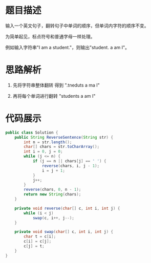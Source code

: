 #  题目描述

输入一个英文句子，翻转句子中单词的顺序，但单词内字符的顺序不变。

为简单起见，标点符号和普通字母一样处理。

例如输入字符串"I am a student."，则输出"student. a am I"。
#  思路解析

1. 先将字符串整体翻转 得到 ".tneduts a ma I"

2. 再将每个单词进行翻转 "students a am I"

#  代码展示
```java
public class Solution {
    public String ReverseSentence(String str) {
        int n = str.length();
        char[] chars = str.toCharArray();
        int i = 0, j = 0;
        while (j <= n) {
            if (j == n || chars[j] == ' ') {
                reverse(chars, i, j - 1);
                i = j + 1;
            }
            j++;
        }
        reverse(chars, 0, n - 1);
        return new String(chars);
    }

    private void reverse(char[] c, int i, int j) {
        while (i < j)
            swap(c, i++, j--);
    }

    private void swap(char[] c, int i, int j) {
        char t = c[i];
        c[i] = c[j];
        c[j] = t;
    }
}
```


